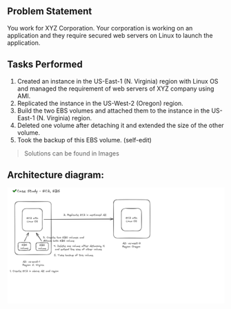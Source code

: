 ## Problem Statement

You work for XYZ Corporation. Your corporation is working on an application and they require secured web servers on Linux to launch the application.

## Tasks Performed

1. Created an instance in the US-East-1 (N. Virginia) region with Linux OS and managed the requirement of web servers of XYZ company using AMI.
2. Replicated the instance in the US-West-2 (Oregon) region.
3. Build the two EBS volumes and attached them to the instance in the US-East-1 (N. Virginia) region.
4. Deleted one volume after detaching it and extended the size of the other volume.
5. Took the backup of this EBS volume. (self-edit)

> Solutions can be found in Images

## Architecture diagram:

![Architecture Diagram of the Scenario](architecture-diagram.png)
